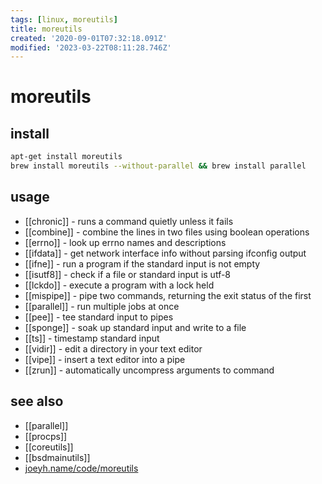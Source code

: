 ```yaml
---
tags: [linux, moreutils]
title: moreutils
created: '2020-09-01T07:32:18.091Z'
modified: '2023-03-22T08:11:28.746Z'
---
```


# moreutils

## install

```sh
apt-get install moreutils
brew install moreutils --without-parallel && brew install parallel
```

## usage

- [[chronic]] - runs a command quietly unless it fails
- [[combine]] - combine the lines in two files using boolean operations
- [[errno]] - look up errno names and descriptions
- [[ifdata]] - get network interface info without parsing ifconfig output
- [[ifne]] - run a program if the standard input is not empty
- [[isutf8]] - check if a file or standard input is utf-8
- [[lckdo]] - execute a program with a lock held
- [[mispipe]] - pipe two commands, returning the exit status of the first
- [[parallel]] - run multiple jobs at once
- [[pee]] - tee standard input to pipes
- [[sponge]] - soak up standard input and write to a file
- [[ts]] - timestamp standard input
- [[vidir]] - edit a directory in your text editor
- [[vipe]] - insert a text editor into a pipe
- [[zrun]] - automatically uncompress arguments to command

## see also

- [[parallel]]
- [[procps]]
- [[coreutils]]
- [[bsdmainutils]]
- [joeyh.name/code/moreutils](https://joeyh.name/code/moreutils/)
